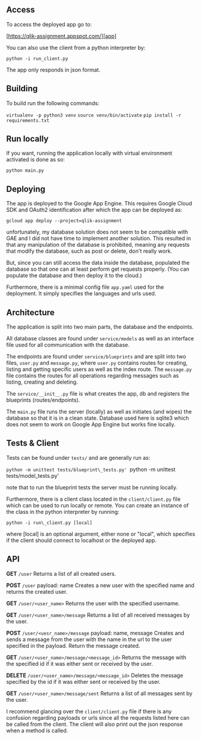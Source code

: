 ## Access

To access the deployed app go to:

[https://qlik-assignment.appspot.com/][app]

  [app]: https://qlik-assignment.appspot.com/

You can also use the client from a python interpreter by:

`python -i run_client.py`

The app only responds in json format.

## Building

To build run the following commands:

`virtualenv -p python3 venv`
`source venv/bin/activate`
`pip install -r requirements.txt`

## Run locally

If you want, running the application locally with virtual environment activated is done as so:

`python main.py`

## Deploying

The app is deployed to the Google App Engine.
This requires Google Cloud SDK and OAuth2 identification after
which the app can be deployed as:

`gcloud app deploy --project=qlik-assignment`

unfortunately, my database solution does not seem to be compatible
with GAE and I did not have time to implement another solution.
This resulted in that any manipulation of the database is prohibited,
meaning any requests that modify the database, such as post or delete,
 don't really work. 

But, since you can still access the data inside the database, populated the database so
that one can at least perform get requests properly. (You can populate the database
and then deploy it to the cloud.)

Furthermore, there is a minimal config file `app.yaml` used for the deployment. It simply
specifies the languages and urls used.

## Architecture

The application is split into two main parts, the database and the endpoints.

All database classes are found under `service/models` as well as an interface file used
for all communication with the database.

The endpoints are found under `service/blueprints` and are split into two files, `user.py` and `message.py`,
where `user.py` contains routes for creating, listing and getting specific users as well as the index route.
The `message.py` file contains the routes for all operations regarding messages such as listing, creating and deleting.

The `service/__init__.py` file is what creates the app, db and registers the blueprints (routes/endpoints).

The `main.py` file runs the server (locally) as well as initiates (and wipes) the database so that it is in a clean state.
Database used here is sqlite3 which does not seem to work on Google App Engine but works fine locally.

## Tests & Client

Tests can be found under `tests/` and are generally run as:

`python -m unittest tests/blueprint\_tests.py'
`python -m unittest tests/model\_tests.py'

note that to run the blueprint tests the server must be running locally.

Furthermore, there is a client class located in the `client/client.py` file which
can be used to run locally or remote. You can create an instance of the class in the
python interpreter by running:

`python -i run\_client.py [local]`

where [local] is an optional argument, either none or "local", which specifies if the
client should connect to localhost or the deployed app.

## API

**GET**     `/user`
Returns a list of all created users.

**POST**    `/user`                         payload: name
Creates a new user with the specified name and returns the created user.

**GET**     `/user/<user_name>`
Returns the user with the specified username.

**GET**     `/user/<user_name>/message`
Returns a list of all received messages by the user.

**POST**    `/user/<uesr_name>/message`     payload: name, message
Creates and sends a message from the user with the name in the url to the user specified in
the payload.
Return the message created.

**GET**     `/user/<user_name>/message/<message_id>`
Returns the message with the specified id if it was either sent or received by the user.

**DELETE**  `/user/<user_name>/message/<message_id>`
Deletes the message specified by the id if it was either sent or received by the user.

**GET**     `/user/<user_name>/message/sent`
Returns a list of all messages sent by the user.

I recommend glancing over the `client/client.py` file if there is any confusion regarding
payloads or urls since all the requests listed here can be called from the client.
The client will also print out the json response when a method is called.
